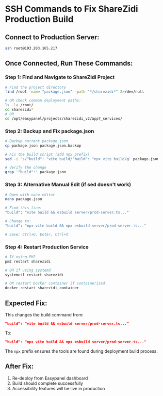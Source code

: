 # SSH Commands to Fix ShareZidi Production Build

## Connect to Production Server:
```bash
ssh root@193.203.165.217
```

## Once Connected, Run These Commands:

### Step 1: Find and Navigate to ShareZidi Project
```bash
# Find the project directory
find /root -name "package.json" -path "*/sharezidi*" 2>/dev/null

# OR check common deployment paths:
ls -la /root/
cd sharezidi* 
# OR
cd /opt/easypanel/projects/sharezidi_v2/app7_services/
```

### Step 2: Backup and Fix package.json
```bash
# Backup current package.json
cp package.json package.json.backup

# Fix the build script (add npx prefix)
sed -i 's/"build": "vite build/"build": "npx vite build/g' package.json

# Verify the change
grep '"build":' package.json
```

### Step 3: Alternative Manual Edit (if sed doesn't work)
```bash
# Open with nano editor
nano package.json

# Find this line:
"build": "vite build && esbuild server/prod-server.ts..."

# Change to:
"build": "npx vite build && npx esbuild server/prod-server.ts..."

# Save: Ctrl+O, Enter, Ctrl+X
```

### Step 4: Restart Production Service
```bash
# If using PM2
pm2 restart sharezidi

# OR if using systemd
systemctl restart sharezidi

# OR restart Docker container if containerized
docker restart sharezidi_container
```

## Expected Fix:
This changes the build command from:
```json
"build": "vite build && esbuild server/prod-server.ts..."
```

To:
```json
"build": "npx vite build && npx esbuild server/prod-server.ts..."
```

The `npx` prefix ensures the tools are found during deployment build process.

## After Fix:
1. Re-deploy from Easypanel dashboard
2. Build should complete successfully
3. Accessibility features will be live in production